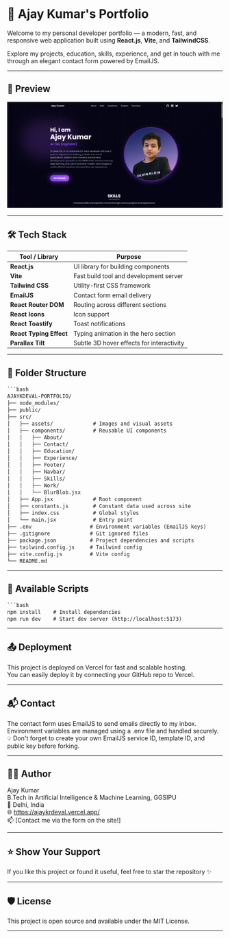 # 🚀 Ajay Kumar's Portfolio

Welcome to my personal developer portfolio — a modern, fast, and responsive web application built using **React.js**, **Vite**, and **TailwindCSS**.

Explore my projects, education, skills, experience, and get in touch with me through an elegant contact form powered by EmailJS.

---

## 📸 Preview

![Portfolio Screenshot](./src/assets/work_logo/ajay-portfolio-ss.png)

---

## 🛠️ Tech Stack

| Tool / Library       | Purpose                                 |
|----------------------|------------------------------------------|
| **React.js**         | UI library for building components       |
| **Vite**             | Fast build tool and development server   |
| **Tailwind CSS**     | Utility-first CSS framework              |
| **EmailJS**          | Contact form email delivery              |
| **React Router DOM** | Routing across different sections        |
| **React Icons**      | Icon support                             |
| **React Toastify**   | Toast notifications                      |
| **React Typing Effect** | Typing animation in the hero section |
| **Parallax Tilt**    | Subtle 3D hover effects for interactivity |

---

## 📁 Folder Structure

    ```bash
    AJAYKDEVAL-PORTFOLIO/
    ├── node_modules/
    ├── public/
    ├── src/
    │   ├── assets/             # Images and visual assets
    │   ├── components/         # Reusable UI components
    │   │   ├── About/
    │   │   ├── Contact/
    │   │   ├── Education/
    │   │   ├── Experience/
    │   │   ├── Footer/
    │   │   ├── Navbar/
    │   │   ├── Skills/
    │   │   ├── Work/
    │   │   └── BlurBlob.jsx
    │   ├── App.jsx             # Root component
    │   ├── constants.js        # Constant data used across site
    │   ├── index.css           # Global styles
    │   └── main.jsx            # Entry point
    ├── .env                   # Environment variables (EmailJS keys)
    ├── .gitignore             # Git ignored files
    ├── package.json           # Project dependencies and scripts
    ├── tailwind.config.js     # Tailwind config
    ├── vite.config.js         # Vite config
    └── README.md              

---

## 🔧 Available Scripts

    ```bash
    npm install    # Install dependencies
    npm run dev    # Start dev server (http://localhost:5173)

---

## 📤 Deployment

This project is deployed on Vercel for fast and scalable hosting.  
You can easily deploy it by connecting your GitHub repo to Vercel.

---

## 📬 Contact

The contact form uses EmailJS to send emails directly to my inbox.  
Environment variables are managed using a .env file and handled securely.  
💡 Don't forget to create your own EmailJS service ID, template ID, and public key before forking.

---

## 👨‍💻 Author

Ajay Kumar  
B.Tech in Artificial Intelligence & Machine Learning, GGSIPU  
📍 Delhi, India  
🌐  https://ajaykrdeval.vercel.app/  
📫 [Contact me via the form on the site!]

---

## ⭐️ Show Your Support

If you like this project or found it useful, feel free to star the repository ✨

---

## 🛡 License

This project is open source and available under the MIT License.

---